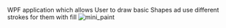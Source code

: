 WPF application which allows User to draw basic Shapes ad use different strokes for them with fill ![mini_paint](https://user-images.githubusercontent.com/33204772/36435483-115a2328-1662-11e8-9d94-e6443854505f.png)
